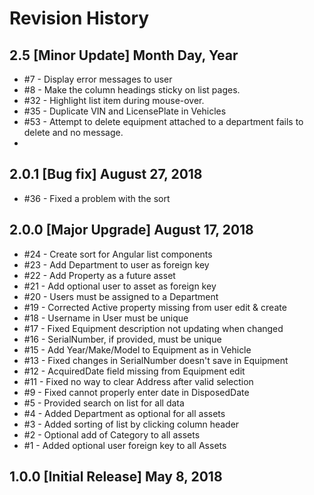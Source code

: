 # Revision History

## 2.5 [Minor Update] Month Day, Year

* #7 - Display error messages to user
* #8 - Make the column headings sticky on list pages.
* #32 - Highlight list item during mouse-over.
* #35 - Duplicate VIN and LicensePlate in Vehicles
* #53 - Attempt to delete equipment attached to a department fails to delete and no message.
* 

## 2.0.1 [Bug fix] August 27, 2018

* #36 - Fixed a problem with the sort

## 2.0.0 [Major Upgrade] August 17, 2018

* #24 - Create sort for Angular list components
* #23 - Add Department to user as foreign key
* #22 - Add Property as a future asset
* #21 - Add optional user to asset as foreign key
* #20 - Users must be assigned to a Department
* #19 - Corrected Active property missing from user edit & create
* #18 - Username in User must be unique
* #17 - Fixed Equipment description not updating when changed
* #16 - SerialNumber, if provided, must be unique
* #15 - Add Year/Make/Model to Equipment as in Vehicle
* #13 - Fixed changes in SerialNumber doesn't save in Equipment
* #12 - AcquiredDate field missing from Equipment edit
* #11 - Fixed no way to clear Address after valid selection
* #9 - Fixed cannot properly enter date in DisposedDate
* #5 - Provided search on list for all data
* #4 - Added Department as optional for all assets
* #3 - Added sorting of list by clicking column header
* #2 - Optional add of Category to all assets
* #1 - Added optional user foreign key to all Assets

## 1.0.0 [Initial Release] May 8, 2018
